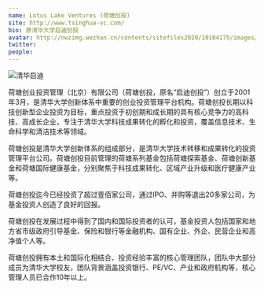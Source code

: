 ```yaml
---
name: Lotus Lake Ventures (荷塘创投)
site: http://www.tsinghua-vc.com/
bio: 原清华大学启迪创投
avatar: http://nwzimg.wezhan.cn/contents/sitefiles2020/10104175/images/2196654.png
twitter: 
people:
---
```


![清华启迪](http://nwzimg.wezhan.cn/contents/sitefiles2020/10104175/images/2326105.jpg)

荷塘创业投资管理（北京）有限公司（荷塘创投，原名“启迪创投”）创立于2001年3月，是清华大学创新体系中重要的创业投资管理平台机构。荷塘创投长期以科技创新型企业投资为目标，重点投资于初创期和成长期的具有核心竞争力的高科技、高成长企业，专注于清华大学科技成果转化的孵化和投资，覆盖信息技术、生命科学和清洁技术等领域。

荷塘创投是清华大学创新体系的组成部分，是清华大学技术转移和成果转化的投资管理平台公司。荷塘创投目前管理的荷塘系列基金包括荷塘探索基金、荷塘创新基金和荷塘国际健康基金，分别聚焦于科技成果转化、区域产业升级和医疗健康产业等。

荷塘创投迄今已经投资了超过壹佰家公司，通过IPO、并购等退出20多家公司，为基金投资人创造了良好的回报。

荷塘创投在发展过程中得到了国内和国际投资者的认可，基金投资人包括国家和地方省市级政府引导基金、保险和银行等金融机构、国有企业、外企、民营企业和高净值个人等。

荷塘创投拥有本土和国际化相结合、投资经验丰富的核心管理团队，团队中大部分成员为清华大学校友，团队背景涵盖投资银行、PE/VC、产业和政府机构等，核心管理人员已合作10年以上。
